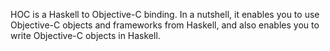 HOC is a Haskell to Objective-C binding. In a nutshell, it enables you to use Objective-C objects and frameworks from Haskell, and also enables you to write Objective-C objects in Haskell.
